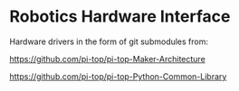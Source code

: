 # Robotics Hardware Interface
Hardware drivers in the form of git submodules from:

https://github.com/pi-top/pi-top-Maker-Architecture

https://github.com/pi-top/pi-top-Python-Common-Library
